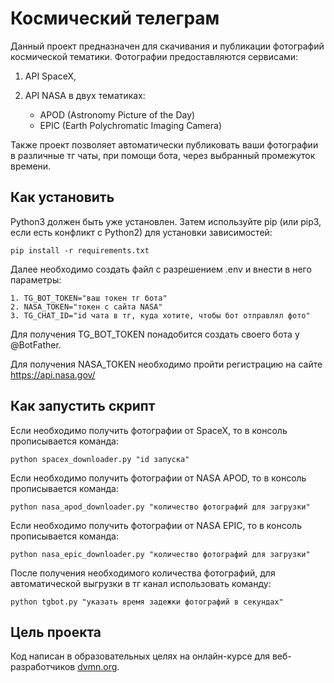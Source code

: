 # Космический телеграм

Данный проект предназначен для скачивания и публикации
фотографий космической тематики. Фотографии предоставляются сервисами:
    
1. API SpaceX,
2. API NASA в двух тематиках:

    - APOD (Astronomy Picture of the Day)
    - EPIC (Earth Polychromatic Imaging Camera)

Также проект позволяет автоматически публиковать 
ваши фотографии в различные тг чаты, при помощи бота, через выбранный промежуток времени.


## Как установить

Python3 должен быть уже установлен. Затем используйте pip 
(или pip3, если есть конфликт с Python2) для установки зависимостей:

```pip install -r requirements.txt```

Далее необходимо создать файл с разрешением .env и внести в него параметры:

    1. TG_BOT_TOKEN="ваш токен тг бота"
    2. NASA_TOKEN="токен с сайта NASA"
    3. TG_CHAT_ID="id чата в тг, куда хотите, чтобы бот отправлял фото"

Для получения TG_BOT_TOKEN понадобится создать своего бота у @BotFather.

Для получения NASA_TOKEN необходимо пройти регистрацию на сайте https://api.nasa.gov/

## Как запустить скрипт

Если необходимо получить фотографии от SpaceX, то в консоль прописывается команда:

```python spacex_downloader.py "id запуска"```

Если необходимо получить фотографии от NASA APOD, то в консоль прописывается команда:

```python nasa_apod_downloader.py "количество фотографий для загрузки"```

Если необходимо получить фотографии от NASA EPIC, то в консоль прописывается команда:

```python nasa_epic_downloader.py "количество фотографий для загрузки"```

После получения необходимого количества фотографий, для автоматической выгрузки в тг канал
использовать команду:

```python tgbot.py "указать время задежки фотографий в секундах"```

## Цель проекта

Код написан в образовательных целях на онлайн-курсе для веб-разработчиков [dvmn.org](https://dvmn.org).